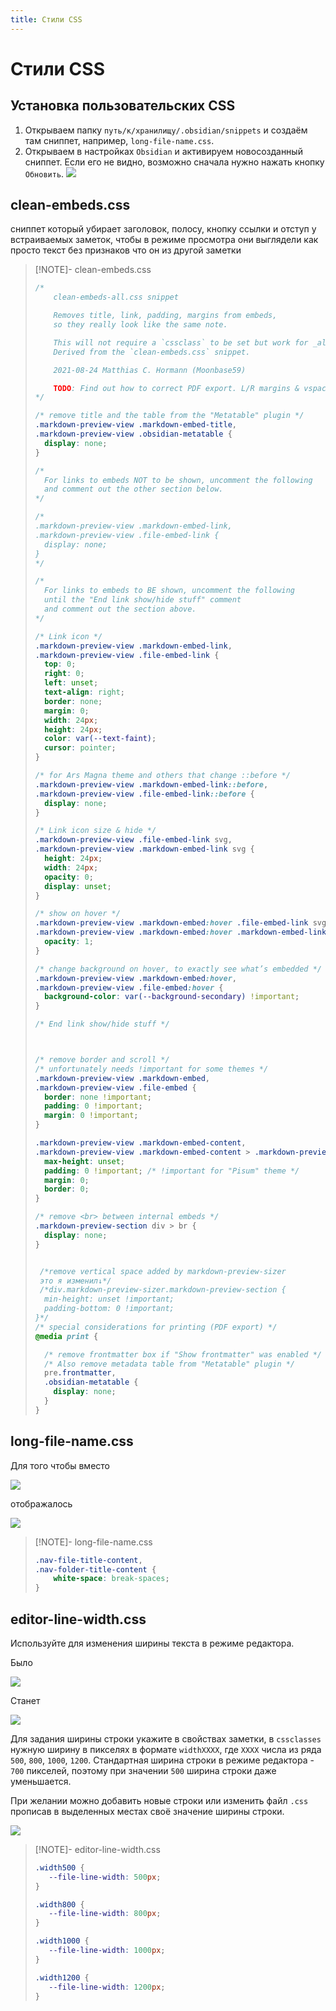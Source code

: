 ```yaml
---
title: Стили CSS
---
```


# Стили CSS

## Установка пользовательских CSS

1. Открываем папку `путь/к/хранилищу/.obsidian/snippets` и создаём там сниппет, например, `long-file-name.css`.
2. Открываем в настройках `Obsidian` и активируем новосозданный сниппет. Если его не видно, возможно сначала нужно нажать кнопку `Обновить`. ![](<./!!files/install-css.png>)

## clean-embeds.css

сниппет который убирает заголовок, полосу, кнопку ссылки и отступ у встраиваемых заметок, чтобы в режиме просмотра они выглядели как просто текст без признаков что он из другой заметки

> [!NOTE]- clean-embeds.css
>
> ```css
> /*
>     clean-embeds-all.css snippet
> 
>     Removes title, link, padding, margins from embeds,
>     so they really look like the same note.
> 
>     This will not require a `cssclass` to be set but work for _all_ notes.
>     Derived from the `clean-embeds.css` snippet.
> 
>     2021-08-24 Matthias C. Hormann (Moonbase59)
> 
>     TODO: Find out how to correct PDF export. L/R margins & vspace too large on embeds.
> */
> 
> /* remove title and the table from the "Metatable" plugin */
> .markdown-preview-view .markdown-embed-title,
> .markdown-preview-view .obsidian-metatable {
>   display: none;
> }
> 
> /*
>   For links to embeds NOT to be shown, uncomment the following
>   and comment out the other section below.
> */
> 
> /*
> .markdown-preview-view .markdown-embed-link,
> .markdown-preview-view .file-embed-link {
>   display: none;
> }
> */
> 
> /*
>   For links to embeds to BE shown, uncomment the following
>   until the "End link show/hide stuff" comment
>   and comment out the section above.
> */
> 
> /* Link icon */
> .markdown-preview-view .markdown-embed-link,
> .markdown-preview-view .file-embed-link {
>   top: 0;
>   right: 0;
>   left: unset;
>   text-align: right;
>   border: none;
>   margin: 0;
>   width: 24px;
>   height: 24px;
>   color: var(--text-faint);
>   cursor: pointer;
> }
> 
> /* for Ars Magna theme and others that change ::before */
> .markdown-preview-view .markdown-embed-link::before,
> .markdown-preview-view .file-embed-link::before {
>   display: none;
> }
> 
> /* Link icon size & hide */
> .markdown-preview-view .file-embed-link svg,
> .markdown-preview-view .markdown-embed-link svg {
>   height: 24px;
>   width: 24px;
>   opacity: 0;
>   display: unset;
> }
> 
> /* show on hover */
> .markdown-preview-view .markdown-embed:hover .file-embed-link svg,
> .markdown-preview-view .markdown-embed:hover .markdown-embed-link svg {
>   opacity: 1;
> }
> 
> /* change background on hover, to exactly see what’s embedded */
> .markdown-preview-view .markdown-embed:hover,
> .markdown-preview-view .file-embed:hover {
>   background-color: var(--background-secondary) !important;
> }
> 
> /* End link show/hide stuff */
> 
> 
> 
> /* remove border and scroll */
> /* unfortunately needs !important for some themes */
> .markdown-preview-view .markdown-embed,
> .markdown-preview-view .file-embed {
>   border: none !important;
>   padding: 0 !important;
>   margin: 0 !important;
> }
> 
> .markdown-preview-view .markdown-embed-content,
> .markdown-preview-view .markdown-embed-content > .markdown-preview-view { 
>   max-height: unset;
>   padding: 0 !important; /* !important for "Pisum" theme */
>   margin: 0;
>   border: 0;
> }
> 
> /* remove <br> between internal embeds */
> .markdown-preview-section div > br {
>   display: none;
> }
> 
> 
>  /*remove vertical space added by markdown-preview-sizer 
>  это я изменил↓*/
>  /*div.markdown-preview-sizer.markdown-preview-section {
>   min-height: unset !important;
>   padding-bottom: 0 !important;
> }*/
> /* special considerations for printing (PDF export) */
> @media print {
> 
>   /* remove frontmatter box if "Show frontmatter" was enabled */
>   /* Also remove metadata table from "Metatable" plugin */
>   pre.frontmatter,
>   .obsidian-metatable {
>     display: none;
>   }
> }
> ```

## long-file-name.css

Для того чтобы вместо

![](<./!!files/long-file-name-1.png>)

отображалось

![](<./!!files/long-file-name-2.png>)

> [!NOTE]- long-file-name.css
>
> ```css
> .nav-file-title-content,
> .nav-folder-title-content {
>     white-space: break-spaces;
> }
> ```

## editor-line-width.css

Используйте для изменения ширины текста в режиме редактора.

Было

![](<./!!files/editor-line-width-1.png>)

Станет

![](<./!!files/editor-line-width-2.png>)

Для задания ширины строки укажите в свойствах заметки, в `cssclasses` нужную ширину в пикселях в формате `widthXXXX`, где `XXXX` числа из ряда `500`, `800`, `1000`, `1200`. Стандартная ширина строки в режиме редактора - `700` пикселей, поэтому при значении `500` ширина строки даже уменьшается.

При желании можно добавить новые строки или изменить файл `.css` прописав в выделенных местах своё значение ширины строки.

![](<./!!files/editor-line-width-3.png>)

> [!NOTE]- editor-line-width.css
>
> ```css
> .width500 {
>    --file-line-width: 500px;
>}
>
>.width800 {
>    --file-line-width: 800px;
>}
>
>.width1000 {
>    --file-line-width: 1000px;
>}
>
>.width1200 {
>    --file-line-width: 1200px;
>}
> ```
